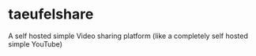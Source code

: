 # taeufelshare
A self hosted simple Video sharing platform (like a completely self hosted simple YouTube)
